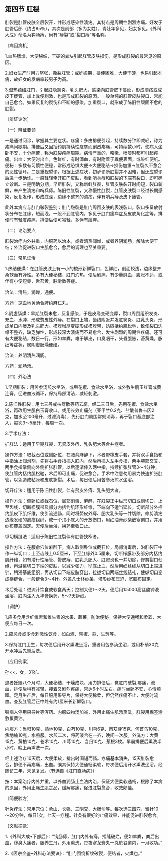 ## 第四节 肛裂

肛裂是肛管皮肤全层裂开，并形成感染性溃疡。其特点是周期性剧烈疼痛。好发于肛管后部（约占85％），其次是前部（多为女姓），青壮年多见，妇女多见。《外科大成》命名为钩肠痔，尚有“痔裂”或“裂口痔”等名称。

 〔病因病机〕

1.血热肠燥，大便秘结，干硬的粪块引起肛管皮肤损伤，是形成肛裂的最常见的原因。

2.妇女生产时用力努张，撕裂肛管；或妊娠期，排便困难，大便干硬，也易引起本病，故妇女的发病率较男子为高。

3.湿热蕴结肛门，引起肛隐窝炎，乳头肥大，感染向肛管皮下蔓延，形成溃疡或成皮下瘘管，加上粪便刺激，也是形成肛裂的原因。一般单纯的肛管皮肤裂口，常能自己愈合。如果反复的裂伤和不断的感染，加重裂口，就形成了陈旧性顽固不愈的肛裂。

〔辨证论治〕

（一）辨证要领

一是通过问诊，掌握其主要症状。疼痛：多由排便引起，持续数分钟即减轻，称为疼痛间歇期。排便后又因括约肌持续性痉挛而剧烈疼痛，可持续数小时，使病人坐卧不安，十分痛苦，称为肛裂疼痛周期。病情严重的，咳嗽、喷嚏时都可引起疼痛。出血：大便时出血，色鲜红，有时滴血，有时附着于粪便表面，或染红便纸。便秘：多数有习惯性便秘，常形成恐惧大便→大便秘结→损伤加重→肛裂久不愈合的恶性循环。二是重视望诊，根据上述症状，初步诊断肛裂并不困难，但还应望诊后进一步确诊。一般轻轻牵开肛门皮肤，看到哨兵痔和肛裂的下端有裂口，即可确立诊断。三是明确分期。早斯肛裂，又称新鲜肛裂，肛管皮肤裂开时间短，裂口新鲜，未产生溃疡和哨兵痔。陈旧性肛裂，又称慢性肛裂，肛管皮肤裂口经过长期感染，反复发作，形成底深，边缘不整齐的溃疡，伴有哨兵痔及皮下瘘管。

此外本病应与肛门皲裂鉴别：肛门皲裂是肛门周围皮肤的表浅裂口，裂口多呈放射状分布在肛缘，短而浅，一般不到肛管内，多见于肛门瘙痒症及皮肤角化症等。排便时有轻度疼痛，排便后便可减轻，多伴有瘙痒。

（二）论治要点

肛裂治疗内外并重，内服药以治本，或者清热润燥，或者养阴润肠，解除大便干结；外治促进裂口生肌愈合，愈后的调理也至关重要。

（三）常见证治

1.热结便燥：在肛管皮肤上有一小的梭形新鲜裂口，色鲜红，创面较浅，边缘整齐柔软而有弹性。多有大便秘结，肛门灼热，便后剧痛，有少量鲜血，腹胀不适，或伴有小便短赤，舌苔黄，脉滑数等症。

治法：清热，润燥，通便。

方药：凉血地黄汤合脾约麻仁丸。

2.阴虚肠燥：早期肛裂未愈，反复感染，于是皮缘变硬变厚，裂口周围组织发炎、充血、水肿，形成赘皮性外痔。在裂口上端，齿线附近并发肛窦炎、肛乳头炎，形成单口内瘘及乳头肥大。栉膜增厚变硬形成栉膜带，妨碍括约肌松弛，致使裂口边缘不整齐，缺乏弹性，形成较深大溃疡而不易愈合，发生剧烈的周期性疼痛。还可有大便秘结，数日一行，形如羊粪，难于解出，口臭咽干，头昏腹胀，苔黄燥，脉细等症状，属阴虚肠燥便结。

治法：养阴清热润肠。

方药：润肠汤。

（四）外治法

1.早期肛裂：用苦参汤煎水坐浴，或甩花椒、食盐水坐浴，或外敷生肌玉红膏或黄连膏，促进血液循环，保持局部清洁，减轻刺激。

2.陈旧性肛裂：用七三丹或枯痔散等药去腐，经二三日后，先用花椒、食盐水坐浴，再改用生肌白玉膏收口。或用长效止痛剂（亚甲兰0.2克、盐酸普鲁卡因2克，加水至100毫升，过滤消毒），先行肛门周围常规消毒，再于裂口基底部注入，每次3〜5毫升，每周一次。

3.手术疗法：

扩肛法：适用于早期肛裂，无赘皮外痔、乳头肥大等合并症者。

操作方法：取截石位或侧卧位，在腰俞麻醉下，术者带橡皮手套，并将双手食指和中指涂上润滑剂，先将右手食指插入肛内，然后再插入左手食指，两手腕部交叉，两手食指掌侧向外侧扩张肛管，以后逐渐伸入两中指，持续扩张肛管3〜4分钟，使肛管内括约肌松驰，术后即可止痛，促进愈合。手术中注意勿用暴力快速扩张肛管，以免造成粘膜和皮肤撕裂。术后，每日便后用苦参汤煎水坐浴。

切开疗法：适用于陈旧性肛裂，伴有赘皮外痔、乳头肥大者。

操作方法：侧卧位或截石位，局部消毒、麻醉，在肛裂正中纵形切口或侧切口，上至齿线，切断栉膜带及部分内括约肌环形纤维，下端向下适当延长，切断部分外括约肌皮下肌纤维，使引流通畅，同时将赘皮外痔、肥大乳头等一并切除，修剪溃疡边缘发硬的疤痕组织，成一个顶小底大的开放伤口，用红油膏纱条嵌塞创口，并用纱布覆盖固定。天便后坐浴，换药至收口止。

纵切横缝法：适用于陈旧性肛裂伴有肛管狭窄者。

操作方法：在腰俞穴位麻醉下，病人取侧卧位或截石位，局部消毒后，沿肛裂正中作一纵切口；上至齿线上0.5厘米，下至肛缘外0.5厘米，切断栉膜带及部分内括约肌纤维，如有潜行性瘘管、赘皮痔、肛乳头肥大、肛窦炎也一并切除，修剪裂口创缘，再游离切口下端的皮肤，以减少张力，彻底止血，然后用细丝线从切口上端进针，稍滞基底组织，再从切口下端皮肤穿出，拉拢切口两端丝线结扎，使纵切口变成横缝合，一般缝合3〜4针。外盖凡士林纱条，塔形纱布压迫，宽胶布固定。

术后处理：进流汁饮食或软食两天；控制大便1〜2天。便后用1:5000高锰酸钾液坐浴，肛内注入九华膏换药，5～7天拆线。

〔调护〕

1.应多食用含纤维素和维生素的水果、蔬莱，防治便秘。保持大便通畅和柔软，大便应每日一次。

2.应忌食或少食刺激性饮食，如白酒、辣椒、蒜、生葱等。

3.保持肛门卫生，每次便后用开水熏洗坐浴，重者用苦参汤坐浴，或用朴硝30克开水冲后先熏后洗。

〔应用例案〕

孙××，女，31岁。

患者妊娠八个月时，大便秘结，干燥成块，用力排便后，觉肛门破裂,疼痛，流血，排便后稍有减轻，接着又剧烈疼痛，常达6小时左右。痛时坐卧不安，心情烦躁。足月生产后，每日服用果导片，保持大便稀柔，但仍然疼痛不止，大便时流血。查及肛管后正中处有约1厘米长新鲜裂口。

嘱病人停用果导片等泻药。内服四物汤加减，外用止痛生肌汤熏洗，肛裂用棉签涂敷蛋黄油。

内服方：当归10克、熟地10克、白芍10克、川芎6克、肉苁蓉15克、何首乌10克、焦地榆10克，水煎服。水煎二次，将药液合在一齐，晚间一次服。外洗方：大黄15克、黄柏10克、苍术10克、川芎10克、当归10克、葱根3枚。早晨排便后熏洗半小时，晚上再熏洗一次。

经上述治疗10天后，大便柔软，排出时间短而畅。疼痛基本消失，15天肛裂愈合，排便不再疼痛，出血。嘱其保持大便通畅柔软，毎次便后用开水熏洗坐浴。经随访二年，未见复发。（节选自《肛门直肠病》）

按：本案治疗内外并重，以养血润肠止血法内治，保证大便柔软通畅，根除了本病的原因，外用止痛生肌之品，缓解疼痛，促进肛裂愈合，收效颇佳。

〔简便验方〕

针灸疗法：常用穴位：承山、长强、三阴交、大肠俞等。每次选三四穴，留针10～20分钟，每日1次，七天一疗程。针灸有很好的止痛效果，并能促进肛裂愈合。

〔文献摘录〕

1.《外科大成•下部后》：“钩肠痔，肛门内外有痔，摺缝破烂，便如羊粪，粪后出血，秽臭大痛者，服养生丹，外用熏洗，毎夜塞龙麝丸一丸於谷道内，一月收功。”

2.《医宗金鉴•外科心法要诀》：“肛门围绕折纹破裂，便结者，火燥也。”
